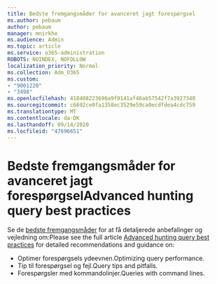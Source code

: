 ```yaml
---
title: Bedste fremgangsmåder for avanceret jagt forespørgsel
ms.author: pebaum
author: pebaum
manager: mnirkhe
ms.audience: Admin
ms.topic: article
ms.service: o365-administration
ROBOTS: NOINDEX, NOFOLLOW
localization_priority: Normal
ms.collection: Adm_O365
ms.custom:
- "9001220"
- "3498"
ms.openlocfilehash: 418408223696a9f9141af46ab57542f7a3927340
ms.sourcegitcommit: c6692ce0fa1358ec3529e59ca0ecdfdea4cdc759
ms.translationtype: MT
ms.contentlocale: da-DK
ms.lasthandoff: 09/14/2020
ms.locfileid: "47696651"
---
```

# <a name="advanced-hunting-query-best-practices"></a><span data-ttu-id="e1586-102">Bedste fremgangsmåder for avanceret jagt forespørgsel</span><span class="sxs-lookup"><span data-stu-id="e1586-102">Advanced hunting query best practices</span></span>

<span data-ttu-id="e1586-103">Se de [bedste fremgangsmåder](https://docs.microsoft.com/windows/security/threat-protection/microsoft-defender-atp/advanced-hunting-best-practices#optimize-query-performance) for at få detaljerede anbefalinger og vejledning om:</span><span class="sxs-lookup"><span data-stu-id="e1586-103">Please see the full article [Advanced hunting query best practices](https://docs.microsoft.com/windows/security/threat-protection/microsoft-defender-atp/advanced-hunting-best-practices#optimize-query-performance) for detailed recommendations and guidance on:</span></span>
- <span data-ttu-id="e1586-104">Optimer forespørgsels ydeevnen.</span><span class="sxs-lookup"><span data-stu-id="e1586-104">Optimizing query performance.</span></span>
- <span data-ttu-id="e1586-105">Tip til forespørgsel og fejl.</span><span class="sxs-lookup"><span data-stu-id="e1586-105">Query tips and pitfalls.</span></span>
- <span data-ttu-id="e1586-106">Forespørgsler med kommandolinjer.</span><span class="sxs-lookup"><span data-stu-id="e1586-106">Queries with command lines.</span></span>


